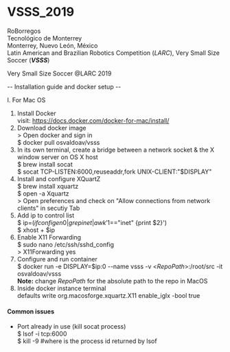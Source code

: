 # VSSS_2019

RoBorregos  
Tecnológico de Monterrey  
Monterrey, Nuevo León, México   
Latin American and Brazilian Robotics Competition (*LARC*), Very Small Size Soccer (***VSSS***)

Very Small Size Soccer @LARC 2019

-- Installation guide and docker setup --

I. For Mac OS  
  1. Install Docker  
    visit: https://docs.docker.com/docker-for-mac/install/  
  2. Download docker image  
    \> Open docker and sign in  
		$ docker pull osvaldoav/vsss 
  3. In its own terminal, create a bridge between a network socket & the X window server on OS X host  
    $ brew install socat  
	  $ socat TCP-LISTEN:6000,reuseaddr,fork UNIX-CLIENT:\"$DISPLAY\"  
  4. Install and configure XQuartZ  
    $ brew install xquartz  
    $ open -a Xquartz  
	  \> Open preferences and check on "Allow connections from network clients" in secutiy Tab  
  5. Add ip to control list  
    $ ip=$(ifconfig en0 | grep inet | awk '$1=="inet" {print $2}')  
    $ xhost + $ip  
  6. Enable X11 Forwarding  
    $ sudo nano /etc/ssh/sshd_config  
    \> X11Forwarding yes  
  7. Configure and run container  
    $ docker run -e DISPLAY=$ip:0 --name vsss -v <*RepoPath*\>:/root/src -it osvaldoav/vsss  
		**Note:**  change *RepoPath* for the absolute path to the repo in MacOS
  8. Inside docker instance terminal  
    defaults write org.macosforge.xquartz.X11 enable_iglx -bool true

  #### Common issues
  - Port already in use (kill socat process)  
	    $ lsof -i tcp:6000  
      $ kill -9 <PID> #where <PID> is the process id returned by lsof  

